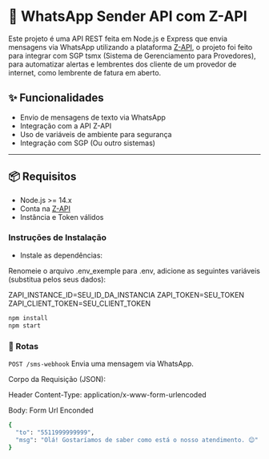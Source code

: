 # 📲 WhatsApp Sender API com Z-API

Este projeto é uma API REST feita em Node.js e Express que envia mensagens via WhatsApp utilizando a plataforma [Z-API](https://z-api.io/), o projeto foi feito para integrar com SGP tsmx (Sistema de Gerenciamento para Provedores), para automatizar alertas e lembrentes dos cliente de um provedor de internet, como lembrente de fatura em aberto.

## ✨ Funcionalidades

- Envio de mensagens de texto via WhatsApp
- Integração com a API Z-API
- Uso de variáveis de ambiente para segurança
- Integração com SGP (Ou outro sistemas)

---

## 📦 Requisitos

- Node.js >= 14.x
- Conta na [Z-API](https://z-api.io/)
- Instância e Token válidos


### Instruções de Instalação
- Instale as dependências:

Renomeie o arquivo .env_exemple para .env, adicione as seguintes variáveis (substitua pelos seus dados):

ZAPI_INSTANCE_ID=SEU_ID_DA_INSTANCIA
ZAPI_TOKEN=SEU_TOKEN
ZAPI_CLIENT_TOKEN=SEU_CLIENT_TOKEN

```bash
npm install
npm start
```

### 🚀 Rotas
`POST /sms-webhook`
Envia uma mensagem via WhatsApp.

Corpo da Requisição (JSON):

Header 
Content-Type: application/x-www-form-urlencoded

Body: Form Url Enconded

```bash
{
  "to": "5511999999999",
  "msg": "Olá! Gostaríamos de saber como está o nosso atendimento. 😊"
}
```